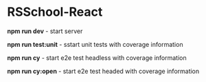 # RSSchool-React
**npm run dev** - start server

**npm run test:unit** - sstart unit tests with coverage information

**npm run cy** - start e2e test headless with coverage information

**npm run cy:open** - start e2e test headed with coverage information



